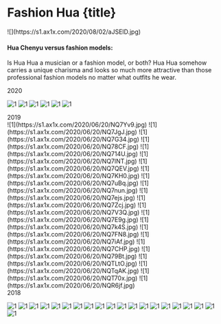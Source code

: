 # Fashion Hua {title}

<div class="background" markdown="1">
![](https://s1.ax1x.com/2020/08/02/aJSElD.jpg)
</div>


#### Hua Chenyu versus fashion models: 
Is Hua Hua a musician or a fashion model, or both? Hua Hua somehow carries a unique charisma and looks so much more attractive than those professional fashion models no matter what outfits he wear.

</div>
<div class="divider">2020</div>

<div class="justified-gallery thumb" markdown="1">

![1](https://s1.ax1x.com/2020/06/20/NlCcHU.jpg)
![1](https://s1.ax1x.com/2020/06/20/NlC6BT.jpg)
![1](https://s1.ax1x.com/2020/06/20/NlCyuV.jpg)
![1](https://s1.ax1x.com/2020/06/20/NlCrj0.jpg)
![1](https://s1.ax1x.com/2020/06/20/NlCDcq.jpg)
![1](https://s1.ax1x.com/2020/08/02/aGzXSU.jpg)

</div>

</div>
<div class="divider">2019</div>

<div class="justified-gallery thumb" markdown="1">
![1](https://s1.ax1x.com/2020/06/20/NQ7Yv9.jpg)
![1](https://s1.ax1x.com/2020/06/20/NQ7JgJ.jpg)
![1](https://s1.ax1x.com/2020/06/20/NQ7G34.jpg)
![1](https://s1.ax1x.com/2020/06/20/NQ78CF.jpg)
![1](https://s1.ax1x.com/2020/06/20/NQ714U.jpg)
![1](https://s1.ax1x.com/2020/06/20/NQ7lNT.jpg)
![1](https://s1.ax1x.com/2020/06/20/NQ7QEV.jpg)
![1](https://s1.ax1x.com/2020/06/20/NQ7KH0.jpg)
![1](https://s1.ax1x.com/2020/06/20/NQ7uBq.jpg)
![1](https://s1.ax1x.com/2020/06/20/NQ7nun.jpg)
![1](https://s1.ax1x.com/2020/06/20/NQ7ejs.jpg)
![1](https://s1.ax1x.com/2020/06/20/NQ7Zcj.jpg)
![1](https://s1.ax1x.com/2020/06/20/NQ7V3Q.jpg)
![1](https://s1.ax1x.com/2020/06/20/NQ7E9g.jpg)
![1](https://s1.ax1x.com/2020/06/20/NQ7k4S.jpg)
![1](https://s1.ax1x.com/2020/06/20/NQ7FN8.jpg)
![1](https://s1.ax1x.com/2020/06/20/NQ7iAf.jpg)
![1](https://s1.ax1x.com/2020/06/20/NQ7CHP.jpg)
![1](https://s1.ax1x.com/2020/06/20/NQ79Bt.jpg)
![1](https://s1.ax1x.com/2020/06/20/NQTLtO.jpg)
![1](https://s1.ax1x.com/2020/06/20/NQTqAK.jpg)
![1](https://s1.ax1x.com/2020/06/20/NQT70x.jpg)
![1](https://s1.ax1x.com/2020/06/20/NQR6jf.jpg)

</div>


</div>
<div class="divider">2018</div>

<div class="justified-gallery thumb" markdown="1">

![1](https://s1.ax1x.com/2020/06/20/NQ79Bt.jpg)
![1](https://s1.ax1x.com/2020/06/20/NQ7pnI.jpg)
![1](https://s1.ax1x.com/2020/06/20/NQTzjA.jpg)
![1](https://s1.ax1x.com/2020/06/20/NQTxcd.jpg)
![1](https://s1.ax1x.com/2020/06/20/NQTv1H.jpg)
![1](https://s1.ax1x.com/2020/06/20/NQTj9e.jpg)
![1](https://s1.ax1x.com/2020/06/20/NQTOhD.jpg)
![1](https://s1.ax1x.com/2020/06/20/NQTH76.jpg)
![1](https://s1.ax1x.com/2020/06/20/NQTTn1.jpg)
![1](https://s1.ax1x.com/2020/06/20/NQRygP.jpg)
![1](https://s1.ax1x.com/2020/06/20/NQRs3t.jpg)
![1](https://s1.ax1x.com/2020/06/20/NQRr9I.jpg)
![1](https://s1.ax1x.com/2020/06/20/NQRB4A.jpg)
![1](https://s1.ax1x.com/2020/06/20/NQR0Nd.jpg)
![1](https://s1.ax1x.com/2020/06/20/NQRwAH.jpg)
![1](https://s1.ax1x.com/2020/06/20/NQRaHe.jpg)
![1](https://s1.ax1x.com/2020/06/20/NQRUBD.jpg)
![1](https://s1.ax1x.com/2020/06/20/NQRNnO.jpg)
![1](https://s1.ax1x.com/2020/06/20/NQRYjK.jpg)
![1](https://s1.ax1x.com/2020/08/02/aJyRl4.jpg)

</div>